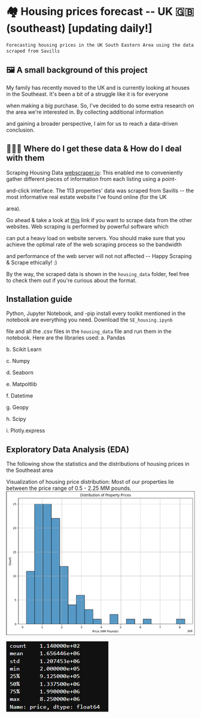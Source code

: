 # 🏘 Housing prices forecast -- UK 🇬🇧 (southeast) [updating daily!]
```
Forecasting housing prices in the UK South Eastern Area using the data scraped from Savills
```
## 🖼️ A small background of this project
My family has recently moved to the UK and is currently looking at houses in the Southeast. It's been a bit of a  struggle like it is for everyone

when making a big purchase. So, I've decided to do some extra research on the area we're interested in. By collecting additional information 

and gaining a broader perspective, I aim for us to reach a data-driven conclusion.

## 👨🏻‍💻 Where do I get these data & How do I deal with them
Scraping Housing Data [webscraper.io](https://webscraper.io/): This enabled me to conveniently gather different pieces of information from each listing using a point-

and-click interface. The 113 properties' data was scraped from Savills -- the most informative real estate website I've found online (for the UK 

area).


Go ahead & take a look at [this](https://webscraper.io/tutorials) link if you want to scrape data from the other websites. Web scraping is performed by powerful software which 

can put a heavy load on website servers. You should make sure that you achieve the optimal rate of the web scraping process so the bandwidth 

and performance of the web server will not not affected -- Happy Scraping & Scrape ethically! :)


By the way, the scraped data is shown in the `housing_data` folder, feel free to check them out if you're curious about the format.  

## Installation guide
Python, Jupyter Notebook, and -pip install every toolkit mentioned in the notebook are everything you need. Download the `SE_housing.ipynb` 

file and all the .csv files in the `housing_data` file and run them in the notebook. Here are the libraries used: 
a. Pandas

b. Scikit Learn

c. Numpy

d. Seaborn

e. Matpoltlib

f. Datetime

g. Geopy

h. Scipy

i. Plotly.express

## Exploratory Data Analysis (EDA)
The following show the statistics and the distributions of housing prices in the Southeast area

Visualization of housing price distribution: Most of our properties lie between the price range of 0.5 - 2.25 MM pounds.
![](output_charts/distribution_chart.png)

![](output_charts/price_describe.png)

